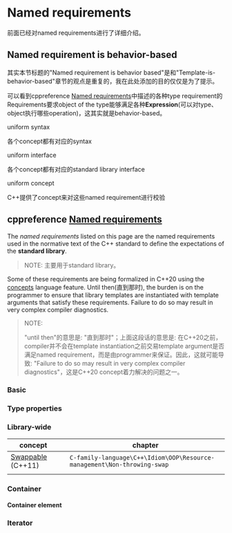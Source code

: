 # Named requirements

前面已经对named requirements进行了详细介绍。

## Named requirement is behavior-based

其实本节标题的"Named requirement is behavior based"是和"Template-is-behavior-based"章节的观点是重复的，我在此处添加的目的仅仅是为了提示。

可以看到cppreference [Named requirements](https://en.cppreference.com/w/cpp/named_req)中描述的各种type requirement的Requirements要求object of the type能够满足各种**Expression**(可以对type、object执行哪些operation)，这其实就是behavior-based。

uniform syntax

各个concept都有对应的syntax

uniform interface

各个concept都有对应的standard library interface

uniform concept

C++提供了concept来对这些named requirement进行校验

## cppreference [Named requirements](https://en.cppreference.com/w/cpp/named_req)

The *named requirements* listed on this page are the named requirements used in the normative text of the C++ standard to define the expectations of the **standard library**.

> NOTE: 主要用于standard library。

Some of these requirements are being formalized in C++20 using the [concepts](https://en.cppreference.com/w/cpp/language/constraints) language feature. Until then(直到那时), the burden is on the programmer to ensure that library templates are instantiated with template arguments that satisfy these requirements. Failure to do so may result in very complex compiler diagnostics.

> NOTE: 
>
> "until then"的意思是: "直到那时"；上面这段话的意思是: 在C++20之前，compiler并不会在template instantiation之前交易template argument是否满足named requirement，而是由programmer来保证。因此，这就可能导致: "Failure to do so may result in very complex compiler diagnostics"，这是C++20 concept着力解决的问题之一。

### Basic



### Type properties



### Library-wide



| concept                                                      |      | chapter                                                      |
| ------------------------------------------------------------ | ---- | ------------------------------------------------------------ |
| [Swappable](https://en.cppreference.com/w/cpp/named_req/Swappable) (C++11) |      | `C-family-language\C++\Idiom\OOP\Resource-management\Non-throwing-swap` |
|                                                              |      |                                                              |

### Container

#### Container element

### Iterator